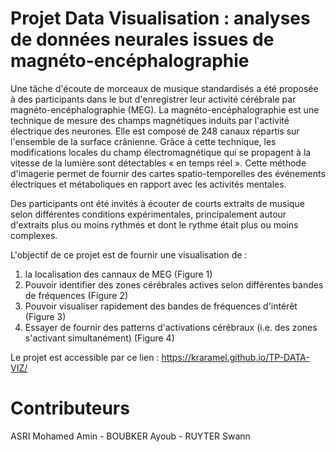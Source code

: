 # Projet Data Visualisation : analyses de données neurales issues de magnéto-encéphalographie

Une tâche d'écoute de morceaux de musique standardisés a été proposée à des participants dans le but d'enregistrer leur activité cérébrale par magnéto-encéphalographie (MEG). La magnéto-encéphalographie est une technique de mesure des champs magnétiques induits par l'activité électrique des neurones. Elle est composé de 248 canaux répartis sur l'ensemble de la surface crânienne. Grâce à cette technique, les modifications locales du champ électromagnétique qui se propagent à la vitesse de la lumière sont détectables « en temps réel ». Cette méthode d'imagerie permet de fournir des cartes spatio-temporelles des événements électriques et métaboliques en rapport avec les activités mentales.

Des participants ont été invités à écouter de courts extraits de musique selon différentes conditions expérimentales, principalement autour d'extraits plus ou moins rythmés et dont le rythme était plus ou moins complexes. 

L'objectif de ce projet est de fournir une visualisation de :

1. la localisation des cannaux de MEG (Figure 1)
2. Pouvoir identifier des zones cérébrales actives selon différentes bandes de fréquences (Figure 2)
3. Pouvoir visualiser rapidement des bandes de fréquences d'intérêt (Figure 3)
4. Essayer de fournir des patterns d'activations cérébraux (i.e. des zones s'activant simultanément) (Figure 4)

Le projet est accessible par ce lien : https://kraramel.github.io/TP-DATA-VIZ/

# Contributeurs

ASRI Mohamed Amin - BOUBKER Ayoub - RUYTER Swann
